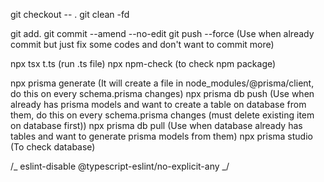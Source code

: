 <!-- Git -->

git checkout -- .
git clean -fd

git add. git commit --amend --no-edit git push --force (Use when already commit but just fix some codes and don't want to commit more)

<!-- Command -->

npx tsx t.ts (run .ts file)
npx npm-check (to check npm package)

<!-- Postgresql + Prisma command -->

npx prisma generate (It will create a file in node_modules/@prisma/client, do this on every schema.prisma changes)
npx prisma db push (Use when already has prisma models and want to create a table on database from them, do this on every schema.prisma changes (must delete existing item on database first))
npx prisma db pull (Use when database already has tables and want to generate prisma models from them)
npx prisma studio (To check database)

<!-- Else -->

/_ eslint-disable @typescript-eslint/no-explicit-any _/
